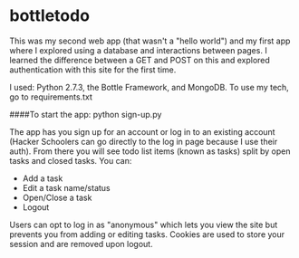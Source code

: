 bottletodo
==========

This was my second web app (that wasn't a "hello world") and my first app where I explored using a database and interactions between pages. I learned the difference between a GET and POST on this and explored authentication with this site for the first time. 

I used: Python 2.7.3, the Bottle Framework, and MongoDB. To use my tech, go to
    requirements.txt

####To start the app:
    python sign-up.py

The app has you sign up for an account or log in to an existing account (Hacker Schoolers can go directly to the log in page because I use their auth). From there you will see todo list items (known as tasks) split by open tasks and closed tasks. You can:
* Add a task
* Edit a task name/status
* Open/Close a task
* Logout

Users can opt to log in as "anonymous" which lets you view the site but prevents you from adding or editing tasks. Cookies are used to store your session and are removed upon logout. 

